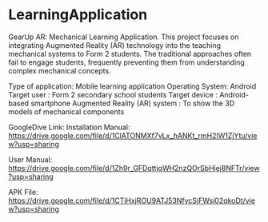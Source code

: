 # LearningApplication
GearUp AR: Mechanical Learning Application. This project focuses on integrating Augmented Reality (AR) technology into the teaching mechanical systems to Form 2 students. The traditional approaches often fail to engage students, frequently preventing them from understanding complex mechanical concepts. 

Type of application: Mobile learning application
Operating System: Android
Target user : Form 2 secondary school students
Target device : Android-based smartphone
Augmented Reality (AR) system : To show the 3D models of mechanical components

GoogleDive Link:
Installation Manual:
https://drive.google.com/file/d/1ClATONMXf7vLx_hANKt_rmH2lW1ZjYtu/view?usp=sharing

User Manual:
https://drive.google.com/file/d/1Zh9r_GFDqttjqWH2nzQOrSbHjej8NFTr/view?usp=sharing

APK File:
https://drive.google.com/file/d/1CTiHxjROU9ATJ53NfycSjFWsj02qkoDt/view?usp=sharing

